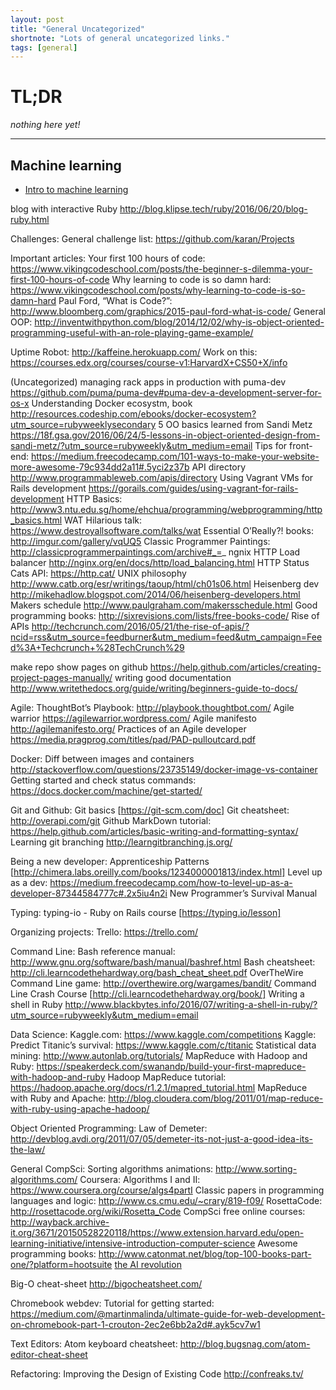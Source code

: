 ```yaml
---
layout: post
title: "General Uncategorized"
shortnote: "Lots of general uncategorized links."
tags: [general]
---
```


# TL;DR
*nothing here yet!*

<hr>


## Machine learning
* [Intro to machine learning](https://medium.com/@ageitgey/machine-learning-is-fun-80ea3ec3c471#.ug8z4xv3y)

blog with interactive Ruby http://blog.klipse.tech/ruby/2016/06/20/blog-ruby.html

Challenges:
General challenge list: https://github.com/karan/Projects

Important articles:
Your first 100 hours of code: https://www.vikingcodeschool.com/posts/the-beginner-s-dilemma-your-first-100-hours-of-code
Why learning to code is so damn hard: https://www.vikingcodeschool.com/posts/why-learning-to-code-is-so-damn-hard
Paul Ford, “What is Code?”: http://www.bloomberg.com/graphics/2015-paul-ford-what-is-code/
General OOP: http://inventwithpython.com/blog/2014/12/02/why-is-object-oriented-programming-useful-with-an-role-playing-game-example/  

Uptime Robot: http://kaffeine.herokuapp.com/
Work on this: https://courses.edx.org/courses/course-v1:HarvardX+CS50+X/info

(Uncategorized)
managing rack apps in production with puma-dev https://github.com/puma/puma-dev#puma-dev-a-development-server-for-os-x
Understanding Docker ecosystm, book http://resources.codeship.com/ebooks/docker-ecosystem?utm_source=rubyweeklysecondary
5 OO basics learned from Sandi Metz https://18f.gsa.gov/2016/06/24/5-lessons-in-object-oriented-design-from-sandi-metz/?utm_source=rubyweekly&utm_medium=email
Tips for front-end: https://medium.freecodecamp.com/101-ways-to-make-your-website-more-awesome-79c934dd2a11#.5yci2z37b
API directory http://www.programmableweb.com/apis/directory
Using Vagrant VMs for Rails development https://gorails.com/guides/using-vagrant-for-rails-development
HTTP Basics: http://www3.ntu.edu.sg/home/ehchua/programming/webprogramming/http_basics.html
WAT Hilarious talk: https://www.destroyallsoftware.com/talks/wat
Essential O’Really?! books: http://imgur.com/gallery/vqUQ5
Classic Programmer Paintings: http://classicprogrammerpaintings.com/archive#_=_
ngnix HTTP Load balancer http://nginx.org/en/docs/http/load_balancing.html
HTTP Status Cats API: https://http.cat/
UNIX philosophy http://www.catb.org/esr/writings/taoup/html/ch01s06.html
Heisenberg dev http://mikehadlow.blogspot.com/2014/06/heisenberg-developers.html
Makers schedule http://www.paulgraham.com/makersschedule.html
Good programming books: http://sixrevisions.com/lists/free-books-code/
Rise of APIs http://techcrunch.com/2016/05/21/the-rise-of-apis/?ncid=rss&utm_source=feedburner&utm_medium=feed&utm_campaign=Feed%3A+Techcrunch+%28TechCrunch%29

make repo show pages on github https://help.github.com/articles/creating-project-pages-manually/
writing good documentation http://www.writethedocs.org/guide/writing/beginners-guide-to-docs/

Agile:
ThoughtBot’s Playbook: http://playbook.thoughtbot.com/
Agile warrior https://agilewarrior.wordpress.com/
Agile manifesto http://agilemanifesto.org/
Practices of an Agile developer https://media.pragprog.com/titles/pad/PAD-pulloutcard.pdf

Docker:
Diff between images and containers http://stackoverflow.com/questions/23735149/docker-image-vs-container
Getting started and check status commands: https://docs.docker.com/machine/get-started/

Git and Github:
Git basics [https://git-scm.com/doc]
Git cheatsheet: http://overapi.com/git
Github MarkDown tutorial: https://help.github.com/articles/basic-writing-and-formatting-syntax/
Learning git branching http://learngitbranching.js.org/

Being a new developer:
Apprenticeship Patterns [http://chimera.labs.oreilly.com/books/1234000001813/index.html]
Level up as a dev: https://medium.freecodecamp.com/how-to-level-up-as-a-developer-87344584777c#.2x5iu4n2i
New Programmer’s Survival Manual

Typing:
typing-io - Ruby on Rails course [https://typing.io/lesson]

Organizing projects:
Trello: https://trello.com/

Command Line:
Bash reference manual: http://www.gnu.org/software/bash/manual/bashref.html
Bash cheatsheet: http://cli.learncodethehardway.org/bash_cheat_sheet.pdf
OverTheWire Command Line game: http://overthewire.org/wargames/bandit/
Command Line Crash Course [http://cli.learncodethehardway.org/book/]
Writing a shell in Ruby http://www.blackbytes.info/2016/07/writing-a-shell-in-ruby/?utm_source=rubyweekly&utm_medium=email

Data Science:
Kaggle.com: https://www.kaggle.com/competitions
Kaggle: Predict Titanic’s survival: https://www.kaggle.com/c/titanic
Statistical data mining: http://www.autonlab.org/tutorials/
MapReduce with Hadoop and Ruby: https://speakerdeck.com/swanandp/build-your-first-mapreduce-with-hadoop-and-ruby
Hadoop MapReduce tutorial: https://hadoop.apache.org/docs/r1.2.1/mapred_tutorial.html
MapReduce with Ruby and Apache: http://blog.cloudera.com/blog/2011/01/map-reduce-with-ruby-using-apache-hadoop/

Object Oriented Programming:
Law of Demeter: http://devblog.avdi.org/2011/07/05/demeter-its-not-just-a-good-idea-its-the-law/

General CompSci:
Sorting algorithms animations: http://www.sorting-algorithms.com/
Coursera: Algorithms I and II: https://www.coursera.org/course/algs4partI
Classic papers in programming languages and logic: http://www.cs.cmu.edu/~crary/819-f09/
RosettaCode: http://rosettacode.org/wiki/Rosetta_Code
CompSci free online courses: http://wayback.archive-it.org/3671/20150528220118/https://www.extension.harvard.edu/open-learning-initiative/intensive-introduction-computer-science
Awesome programming books: http://www.catonmat.net/blog/top-100-books-part-one/?platform=hootsuite
[the AI revolution](https://medium.com/ai-revolution/ai-revolution-101-8dce1d9cb62d#.gupjgxmqb)

Big-O cheat-sheet http://bigocheatsheet.com/

Chromebook webdev:
Tutorial for getting started: https://medium.com/@martinmalinda/ultimate-guide-for-web-development-on-chromebook-part-1-crouton-2ec2e6bb2a2d#.ayk5cv7w1

Text Editors:
Atom keyboard cheatsheet: http://blog.bugsnag.com/atom-editor-cheat-sheet

Refactoring: Improving the Design of Existing Code
http://confreaks.tv/
